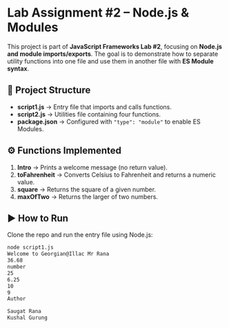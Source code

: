 # Lab Assignment #2 – Node.js & Modules  

This project is part of **JavaScript Frameworks Lab #2**, focusing on **Node.js and module imports/exports**. The goal is to demonstrate how to separate utility functions into one file and use them in another file with **ES Module syntax**.  

## 📂 Project Structure
- **script1.js** → Entry file that imports and calls functions.  
- **script2.js** → Utilities file containing four functions.  
- **package.json** → Configured with `"type": "module"` to enable ES Modules.  

## ⚙️ Functions Implemented
1. **Intro** → Prints a welcome message (no return value).  
2. **toFahrenheit** → Converts Celsius to Fahrenheit and returns a numeric value.  
3. **square** → Returns the square of a given number.  
4. **maxOfTwo** → Returns the larger of two numbers.  

## ▶️ How to Run
Clone the repo and run the entry file using Node.js:  
```bash
node script1.js
Welcome to Georgian@Illac Mr Rana
36.68
number
25
6.25
10
9
Author

Saugat Rana
Kushal Gurung
